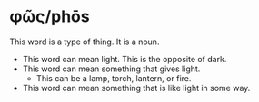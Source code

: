 # φῶς/phōs

This word is a type of thing. It is a noun.

* This word can mean light. This is the opposite of dark.
* This word can mean something that gives light.
    * This can be a lamp, torch, lantern, or fire.
* This word can mean something that is like light in some way. 
